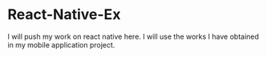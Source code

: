# React-Native-Ex
I will push my work on react native here. I will use the works I have obtained in my mobile application project.
